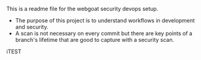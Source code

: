 This is a readme file for the webgoat security devops setup.

* The purpose of this project is to understand workflows in development and security.
* A scan is not necessary on every commit but there are key points of a branch's lifetime that are good to capture with a security scan.

iTEST
